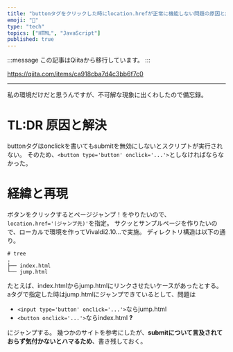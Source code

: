 ```yaml
---
title: "buttonタグをクリックした時にlocation.hrefが正常に機能しない問題の原因と解決"
emoji: "📝"
type: "tech"
topics: ["HTML", "JavaScript"]
published: true
---
```


:::message
この記事はQiitaから移行しています。
:::

https://qiita.com/items/ca918cba7d4c3bb6f7c0

---

私の環境だけだと思うんですが、不可解な現象に出くわしたので備忘録。

# TL:DR 原因と解決
buttonタグはonclickを書いてもsubmitを無効にしないとスクリプトが実行されない。
そのため、`<button type='button' onclick='...'>`としなければならなかった。

# 経緯と再現
ボタンをクリックするとページジャンプ！をやりたいので、
`location.href='(ジャンプ先)'`を指定。
サクッとサンプルページを作りたいので、ローカルで環境を作ってVivaldi2.10...で実施。
ディレクトリ構造は以下の通り。

```
# tree
.
├── index.html
└── jump.html
```

たとえば、index.htmlからjump.htmlにリンクさせたいケースがあったとする。
aタグで指定した時はjump.htmlにジャンプできているとして、問題は

- `<input type='button' onclick='...'>`ならjump.html
- `<button onclick='...'>`ならindex.html **?**

にジャンプする。
幾つかのサイトを参考にしたが、**submitについて言及されておらず気付かないとハマるため**、書き残しておく。


